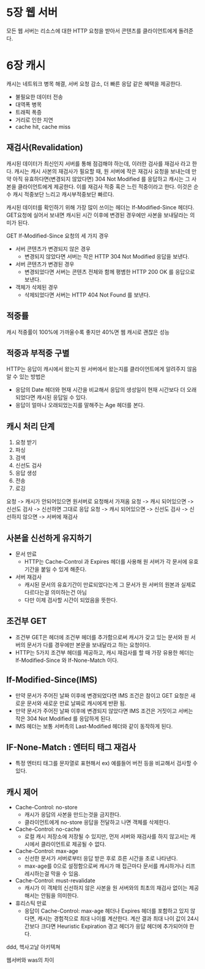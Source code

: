 # 5장 웹 서버

모든 웹 서버는 리소스에 대한 HTTP 요청을 받아서 콘텐츠를 클라이언트에게 돌려준다.

# 6장 캐시

캐시는 네트워크 병목 해결, 서버 요청 감소, 더 빠른 응답 같은 혜택을 제공한다.

- 불필요한 데이터 전송
- 대역폭 병목
- 트래픽 폭증
- 거리로 인한 지연
- cache hit, cache miss

## 재검사(Revalidation)

캐시된 데이터가 최신인지 서버를 통해 점검해야 하는데,
이러한 검사를 재검사 라고 한다.
캐시는 캐시 사본의 재검사가 필요할 때, 원 서버에 작은 재검사 요청을 보내는데
만약 아직 유효하다면(변경되지 않았다면) 304 Not Modified 를 응답하고
캐시는 그 사본을 클라이언트에게 제공한다.
이를 재검사 적중 혹은 느린 적중이라고 한다.
이것은 순수 캐시 적중보단 느리고 캐시부적중보단 빠르다.

캐시된 데이터를 확인하기 위해 가장 많이 쓰이는 헤더는 If-Modified-Since 헤더다.
GET요청에 실어서 보내면 캐시된 시간 이후에 변경된 경우에만 사본을 보내달라는 의미가 된다.

GET If-Modified-Since 요청의 세 가지 경우

- 서버 콘텐츠가 변경되지 않은 경우
  - 변경되지 않았다면 서버는 작은 HTTP 304 Not Modified 응답을 보낸다.
- 서버 콘텐츠가 변경된 경우
  - 변경되었다면 서버는 콘텐츠 전체와 함께 평볌한 HTTP 200 OK 를 응답으로 보낸다.
- 객체가 삭제된 경우
  - 삭제되었다면 서버는 HTTP 404 Not Found 를 보낸다.

## 적중률

캐시 적중률이 100%에 가까울수록 좋지만 40%면 웹 캐시로 괜찮은 성능

## 적중과 부적중 구별

HTTP는 응답이 캐시에서 왔는지 원 서버에서 왔는지를 클라이언트에게 알려주지 않음
알 수 있는 방법은

- 응답의 Date 헤더와 현재 시간을 비교해서 응답의 생성일이 현재 시간보다 더 오래되었다면 캐시된 응답일 수 있다.
- 응답이 얼마나 오래되었는지를 말해주는 Age 헤더를 본다.

## 캐시 처리 단계

1. 요청 받기
2. 파싱
3. 검색
4. 신선도 검사
5. 응답 생성
6. 전송
7. 로깅

요청 -> 캐시가 안되어있으면 원서버로 요청해서 가져옴
요청 -> 캐시 되어있으면 -> 신선도 검사 -> 신선하면 그대로 응답
요청 -> 캐시 되어있으면 -> 신선도 검사 -> 신선하지 않으면 -> 서버에 재검사

## 사본을 신선하게 유지하기

- 문서 만료
  - HTTP는 Cache-Control 과 Expires 헤더를 사용해 원 서버가 각 문서에 유효기간을 붙일 수 있게 해준다.
- 서버 재검사
  - 캐시된 문서의 유효기간이 만료되었다는게 그 문서가 원 서버의 원본과 실제로 다르다는걸 의미하는건 아님
  - 다만 이제 검사할 시간이 되었음을 뜻한다.

## 조건부 GET

- 조건부 GET은 헤더에 조건부 헤더를 추가함으로써 캐시가 갖고 있는 문서와 원 서버의 문서가 다를 경우에만 본문을 보내달라고 하는 요청이다.
- HTTP는 5가지 조건부 헤더를 제공하고, 캐시 재검사를 할 때 가장 유용한 헤더는 If-Modified-Since 와 If-None-Match 이다.

## If-Modified-Since(IMS)

- 만약 문서가 주어진 날짜 이후에 변경되었다면 IMS 조건은 참이고 GET 요청은 새로운 문서와 새로운 만료 날짜로 캐시에게 반환 됨.
- 만약 문서가 주어진 날짜 이후에 변경되지 않았다면 IMS 조건은 거짓이고 서버는 작은 304 Not Modified 를 응답하게 된다.
- IMS 헤더는 보통 서버측의 Last-Modified 헤더와 같이 동작하게 된다.

## IF-None-Match : 엔터티 태그 재검사

- 특정 엔터티 태그를 문자열로 표현해서 ex) 예를들어 버전 등을 비교해서 검사할 수 있다.

## 캐시 제어

- Cache-Control: no-store
  - 캐시가 응답의 사본을 만드는것을 금지한다.
  - 클라이언트에게 no-store 응답을 전달하고 나면 객체를 삭제한다.
- Cache-Control: no-cache
  - 로컬 캐시 저장소에 저장될 수 있지만, 먼저 서버와 재검사를 하지 않고서는 캐시에서 클라이언트로 제공될 수 없다.
- Cache-Control: max-age
  - 신선한 문서가 서버로부터 응답 받은 후로 흐른 시간을 초로 나타낸다.
  - max-age를 0으로 설정함으로써 캐시가 매 접근마다 문서를 캐시하거나 리프레시하는걸 막을 수 있음.
- Cache-Control: must-revalidate
  - 캐시가 이 객체의 신선하지 않은 사본을 원 서버와의 최초의 재검사 없이는 제공해서는 안됨을 의미한다.
- 휴리스틱 만료
  - 응답이 Cache-Control: max-age 헤더나 Expires 헤더를 포함하고 있지 않다면,
    캐시는 경험적으로 최대 나이를 계산한다.
    계산 결과 최대 나이 값이 24시간보다 크다면 Heuristic Expiration 경고 헤더가 응답 헤더에 추가되어야 한다.

ddd, 헥사고날 아키텍쳐

웹서버와 was의 차이
